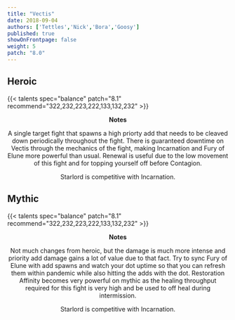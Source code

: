 ```yaml
---
title: "Vectis"
date: 2018-09-04
authors: ['Tettles','Nick','Bora','Goosy']
published: true
showOnFrontpage: false
weight: 5
patch: "8.0"
---
```


## Heroic
 
{{< talents spec="balance" patch="8.1" recommend="322,232,223,222,133,132,232" >}}
<center>
<b>Notes</b>
 
A single target fight that spawns a high priorty add that needs to be cleaved down periodically throughout the fight. There is guaranteed downtime on Vectis through the mechanics of the fight, making Incarnation and Fury of Elune more powerful than usual. Renewal is useful due to the low movement of this fight and for topping yourself off before Contagion. 

Starlord is competitive with Incarnation.

</center>
 

## Mythic

{{< talents spec="balance" patch="8.1" recommend="322,232,223,222,133,132,232" >}} 
<center>
<b>Notes</b>

Not much changes from heroic, but the damage is much more intense and priority add damage gains a lot of value due to that fact. Try to sync Fury of Elune with add spawns and watch your dot uptime so that you can refresh them within pandemic while also hitting the adds with the dot. Restoration Affinity becomes very powerful on mythic as the healing throughput required for this fight is very high and be used to off heal during intermission.

Starlord is competitive with Incarnation.

</center>
 
